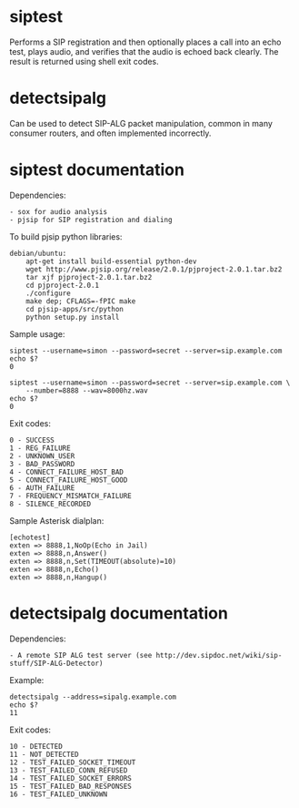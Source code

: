 siptest
=======

Performs a SIP registration and then optionally places a call into an echo
test, plays audio, and verifies that the audio is echoed back clearly. The
result is returned using shell exit codes.

detectsipalg
============

Can be used to detect SIP-ALG packet manipulation, common in many consumer
routers, and often implemented incorrectly.

siptest documentation
=====================

Dependencies:

    - sox for audio analysis
    - pjsip for SIP registration and dialing

To build pjsip python libraries:

    debian/ubuntu:
        apt-get install build-essential python-dev
        wget http://www.pjsip.org/release/2.0.1/pjproject-2.0.1.tar.bz2
        tar xjf pjproject-2.0.1.tar.bz2
        cd pjproject-2.0.1
        ./configure
        make dep; CFLAGS=-fPIC make 
        cd pjsip-apps/src/python
        python setup.py install

Sample usage:

    siptest --username=simon --password=secret --server=sip.example.com
    echo $?
    0

    siptest --username=simon --password=secret --server=sip.example.com \
        --number=8888 --wav=8000hz.wav
    echo $?
    0

Exit codes:

    0 - SUCCESS
    1 - REG_FAILURE
    2 - UNKNOWN_USER
    3 - BAD_PASSWORD
    4 - CONNECT_FAILURE_HOST_BAD
    5 - CONNECT_FAILURE_HOST_GOOD
    6 - AUTH_FAILURE
    7 - FREQUENCY_MISMATCH_FAILURE
    8 - SILENCE_RECORDED

Sample Asterisk dialplan:
    
    [echotest] 
    exten => 8888,1,NoOp(Echo in Jail)
    exten => 8888,n,Answer()
    exten => 8888,n,Set(TIMEOUT(absolute)=10)
    exten => 8888,n,Echo()
    exten => 8888,n,Hangup()

detectsipalg documentation
==========================

Dependencies: 

    - A remote SIP ALG test server (see http://dev.sipdoc.net/wiki/sip-stuff/SIP-ALG-Detector)

Example:

    detectsipalg --address=sipalg.example.com
    echo $?
    11
 
Exit codes:

    10 - DETECTED
    11 - NOT_DETECTED
    12 - TEST_FAILED_SOCKET_TIMEOUT
    13 - TEST_FAILED_CONN_REFUSED
    14 - TEST_FAILED_SOCKET_ERRORS
    15 - TEST_FAILED_BAD_RESPONSES
    16 - TEST_FAILED_UNKNOWN
